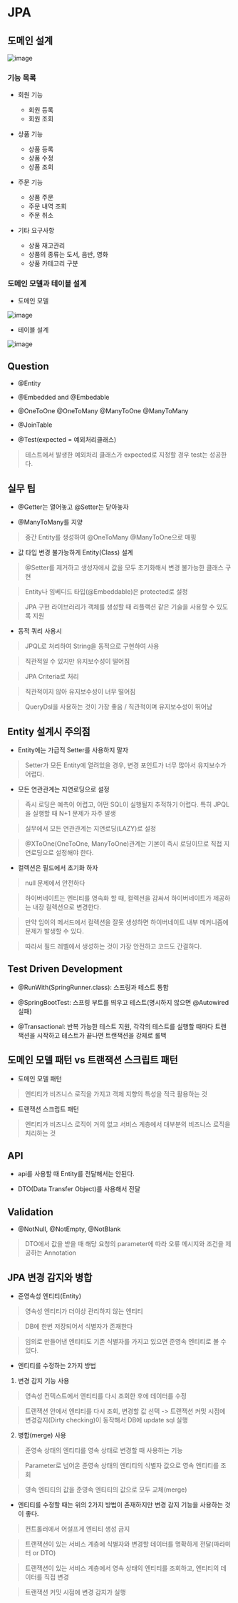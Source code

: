 JPA
=============

## 도메인 설계

![image](https://user-images.githubusercontent.com/94096054/150071826-a32a6495-04ac-4866-a081-0df227555ca1.png)

### 기능 목록

* 회원 기능

  + 회원 등록
  + 회원 조회

* 상품 기능

  + 상품 등록
  + 상품 수정
  + 상품 조회

* 주문 기능

  + 상품 주문
  + 주문 내역 조회
  + 주문 취소

* 기타 요구사항

  + 상품 재고관리 
  + 상품의 종류는 도서, 음반, 영화
  + 상품 카테고리 구분


### 도메인 모델과 테이블 설계

* 도메인 모델

![image](https://user-images.githubusercontent.com/94096054/150072061-092b5f2e-3707-41cf-9dad-2ff2b0a9d0e9.png)

* 테이블 설계

![image](https://user-images.githubusercontent.com/94096054/150072140-e667dc5f-dd7a-403c-85e3-a9da52d7c635.png)







## Question

* @Entity

* @Embedded and @Embedable

* @OneToOne @OneToMany @ManyToOne @ManyToMany

* @JoinTable

* @Test(expected = 예외처리클래스)

> 테스트에서 발생한 예외처리 클래스가 expected로 지정할 경우 test는 성공한다.


## 실무 팁

* @Getter는 열어놓고 @Setter는 닫아놓자

* @ManyToMany를 지양

> 중간 Entity를 생성하여 @OneToMany @ManyToOne으로 매핑 

* 값 타입 변경 불가능하게 Entity(Class) 설계

> @Setter를 제거하고 생성자에서 값을 모두 초기화해서 변경 불가능한 클래스 구현

> Entity나 임베디드 타입(@Embeddable)은 protected로 설정 

> JPA 구현 라이브러리가 객체를 생성할 때 리플랙션 같은 기술을 사용할 수 있도록 지원

* 동적 쿼리 사용시 

> JPQL로 처리하여 String을 동적으로 구현하여 사용

> 직관적일 수 있지만 유지보수성이 떨어짐

> JPA Criteria로 처리

> 직관적이지 않아 유지보수성이 너무 떨어짐

> QueryDsl을 사용하는 것이 가장 좋음 / 직관적이며 유지보수성이 뛰어남




## Entity 설계시 주의점

* Entity에는 가급적 Setter를 사용하지 말자

> Setter가 모든 Entity에 열려있을 경우, 변경 포인트가 너무 많아서 유지보수가 어렵다.

* 모든 연관관계는 지연로딩으로 설정

> 즉시 로딩은 예측이 어렵고, 어떤 SQL이 실행될지 추적하기 어렵다. 특히 JPQL을 실행할 때 N+1 문제가 자주 발생

> 실무에서 모든 연관관계는 지연로딩(LAZY)로 설정

> @XToOne(OneToOne, ManyToOne)관계는 기본이 즉시 로딩이므로 직접 지연로딩으로 설정해야 한다.

* 컬렉션은 필드에서 초기화 하자

> null 문제에서 안전하다

> 하이버네이트는 엔티티를 영속화 할 때, 컬렉션을 감싸서 하이버네이트가 제공하는 내장 컬렉션으로 변경한다. 

> 만약 임이의 메서드에서 컬렉션을 잘못 생성하면 하이버네이트 내부 메커니즘에 문제가 발생할 수 있다.

> 따라서 필드 레벨에서 생성하는 것이 가장 안전하고 코드도 간결하다.


## Test Driven Development

* @RunWith(SpringRunner.class): 스프링과 테스트 통합

* @SpringBootTest: 스프링 부트를 띄우고 테스트(명시하지 않으면 @Autowired 실패)

* @Transactional: 반복 가능한 테스트 지원, 각각의 테스트를 실행할 때마다 트랜잭션을 시작하고 테스트가 끝나면 트랜잭션을 강제로 롤백




## 도메인 모델 패턴 vs 트랜잭션 스크립트 패턴

* 도메인 모델 패턴

> 엔티티가 비즈니스 로직을 가지고 객체 지향의 특성을 적극 활용하는 것

* 트랜잭션 스크립트 패턴

> 엔티티가 비즈니스 로직이 거의 없고 서비스 계층에서 대부분의 비즈니스 로직을 처리하는 것


## API

* api를 사용할 때 Entity를 전달해서는 안된다.

* DTO(Data Transfer Object)를 사용해서 전달

## Validation

* @NotNull, @NotEmpty, @NotBlank

> DTO에서 값을 받을 때 해당 요청의 parameter에 따라 오류 메시지와 조건을 제공하는 Annotation




## JPA 변경 감지와 병합

* 준영속성 엔티티(Entity)

> 영속성 엔티티가 더이상 관리하지 않는 엔티티

> DB에 한번 저장되어서 식별자가 존재한다

> 임의로 만들어낸 엔티티도 기존 식별자를 가지고 있으면 준영속 엔티티로 볼 수 있다. 


* 엔티티를 수정하는 2가지 방법

1. 변경 감지 기능 사용

> 영속성 컨텍스트에서 엔티티를 다시 조회한 후에 데이터를 수정

> 트랜잭션 안에서 엔티티를 다시 조회, 변경할 값 선택 -> 트랜잭션 커밋 시점에 변경감지(Dirty checking)이 동작해서 DB에 update sql 실행



2. 병합(merge) 사용

> 준영속 상태의 엔티티를 영속 상태로 변경할 때 사용하는 기능

> Parameter로 넘어온 준영속 상태의 엔티티의 식별자 값으로 영속 엔티티를 조회

> 영속 엔티티의 값을 준영속 엔티티의 값으로 모두 교체(merge)


* 엔티티를 수정할 때는 위의 2가지 방법이 존재하지만 변경 감지 기능을 사용하는 것이 좋다.

> 컨트롤러에서 어설프게 엔티티 생성 금지

> 트랜잭션이 있는 서비스 계층에 식별자와 변경할 데이터를 명확하게 전달(파라미터 or DTO)

> 트랜잭션이 있는 서비스 계층에서 영속 상태의 엔티티를 조회하고, 엔티티의 데이터를 직접 변경

> 트랜잭션 커밋 시점에 변경 감지가 실행









